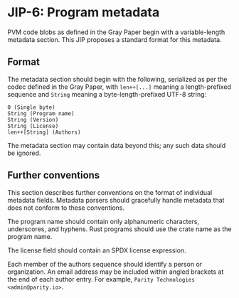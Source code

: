 # JIP-6: Program metadata

PVM code blobs as defined in the Gray Paper begin with a variable-length metadata section. This JIP
proposes a standard format for this metadata.

## Format

The metadata section should begin with the following, serialized as per the codec defined in the
Gray Paper, with `len++[...]` meaning a length-prefixed sequence and `String` meaning a
byte-length-prefixed UTF-8 string:

    0 (Single byte)
    String (Program name)
    String (Version)
    String (License)
    len++[String] (Authors)

The metadata section may contain data beyond this; any such data should be ignored.

## Further conventions

This section describes further conventions on the format of individual metadata fields. Metadata
parsers should gracefully handle metadata that does not conform to these conventions.

The program name should contain only alphanumeric characters, underscores, and hyphens. Rust
programs should use the crate name as the program name.

The license field should contain an SPDX license expression.

Each member of the authors sequence should identify a person or organization. An email address may
be included within angled brackets at the end of each author entry. For example, `Parity
Technologies <admin@parity.io>`.
